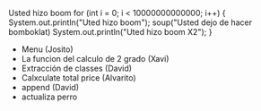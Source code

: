 Usted hizo boom
for (int i = 0; i < 10000000000000; i++)
{
    System.out.println("Uted hizo boom");
    soup("Usted dejo de hacer bomboklat)
    System.out.println("Uted hizo boom X2");
}

- Menu (Josito)
- La funcion del calculo de 2 grado (Xavi)
- Extracción de classes (David)
- Calxculate total price (Alvarito)
- append (David)
- actualiza perro


